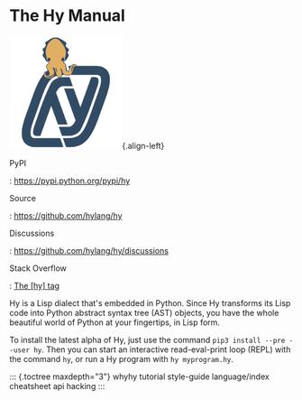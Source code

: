 # The Hy Manual

![Hy](_static/hy-logo-small.png){.align-left}

PyPI

:   <https://pypi.python.org/pypi/hy>

Source

:   <https://github.com/hylang/hy>

Discussions

:   <https://github.com/hylang/hy/discussions>

Stack Overflow

:   [The \[hy\] tag](https://stackoverflow.com/questions/tagged/hy)

Hy is a Lisp dialect that\'s embedded in Python. Since Hy transforms its
Lisp code into Python abstract syntax tree (AST) objects, you have the
whole beautiful world of Python at your fingertips, in Lisp form.

To install the latest alpha of Hy, just use the command
`pip3 install --pre --user hy`. Then you can start an interactive
read-eval-print loop (REPL) with the command `hy`, or run a Hy program
with `hy myprogram.hy`.

::: {.toctree maxdepth="3"}
whyhy tutorial style-guide language/index cheatsheet api hacking
:::

